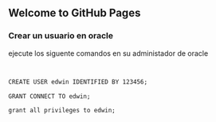 ## Welcome to GitHub Pages


### Crear un usuario en oracle

ejecute los siguente comandos en su administador de oracle


```markdown


CREATE USER edwin IDENTIFIED BY 123456;

GRANT CONNECT TO edwin;

grant all privileges to edwin;

```


